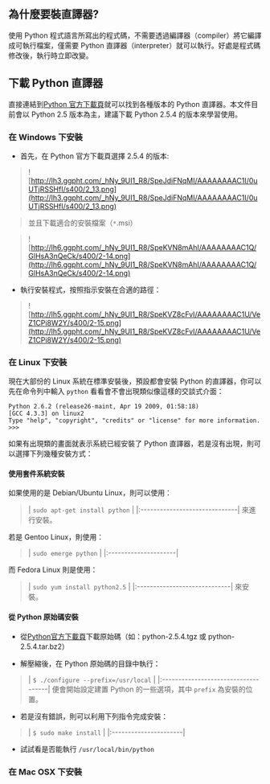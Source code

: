 ## 為什麼要裝直譯器? ##

使用 Python 程式語言所寫出的程式碼，不需要透過編譯器（compiler）將它編譯成可執行檔案，僅需要 Python 直譯器（interpreter）就可以執行。好處是程式碼修改後，執行時立即改變。

## 下載 Python 直譯器 ##

直接連結到[Python 官方下載頁](http://www.python.org/download/)就可以找到各種版本的 Python 直譯器。本文件目前會以 Python 2.5 版本為主，建議下載 Python 2.5.4 的版本來學習使用。

### 在 Windows 下安裝 ###

  * 首先，在 Python 官方下載頁選擇 2.5.4 的版本:
> ![http://lh3.ggpht.com/_hNy_9UI1_R8/SpeJdiFNqMI/AAAAAAAAC1I/0uUTjRSSHfI/s400/2_13.png](http://lh3.ggpht.com/_hNy_9UI1_R8/SpeJdiFNqMI/AAAAAAAAC1I/0uUTjRSSHfI/s400/2_13.png)

> 並且下載適合的安裝檔案（`*`.msi）

> ![http://lh6.ggpht.com/_hNy_9UI1_R8/SpeKVN8mAhI/AAAAAAAAC1Q/GlHsA3nQeCk/s400/2-14.png](http://lh6.ggpht.com/_hNy_9UI1_R8/SpeKVN8mAhI/AAAAAAAAC1Q/GlHsA3nQeCk/s400/2-14.png)

  * 執行安裝程式，按照指示安裝在合適的路徑：
> ![http://lh5.ggpht.com/_hNy_9UI1_R8/SpeKVZ8cFvI/AAAAAAAAC1U/VeZ1CPi8W2Y/s400/2-15.png](http://lh5.ggpht.com/_hNy_9UI1_R8/SpeKVZ8cFvI/AAAAAAAAC1U/VeZ1CPi8W2Y/s400/2-15.png)

### 在 Linux 下安裝 ###

現在大部份的 Linux 系統在標準安裝後，預設都會安裝 Python 的直譯器，你可以先在命令列中輸入 `python` 看看會不會出現類似像這樣的交談式介面：
```
Python 2.6.2 (release26-maint, Apr 19 2009, 01:58:18) 
[GCC 4.3.3] on linux2
Type "help", "copyright", "credits" or "license" for more information.
>>>
```
如果有出現類的畫面就表示系統已經安裝了 Python 直譯器，若是沒有出現，則可以選擇下列幾種安裝方式：

#### 使用套件系統安裝 ####

如果使用的是 Debian/Ubuntu Linux，則可以使用：
> | `sudo apt-get install python` |
|:------------------------------|
來進行安裝。

若是 Gentoo Linux，則使用：
> | `sudo emerge python` |
|:---------------------|

而 Fedora Linux 則是使用：
> | `sudo yum install python2.5` |
|:-----------------------------|
來安裝。

#### 從 Python 原始碼安裝 ####

  * 從[Python官方下載頁](http://www.python.org/downloads/)下載原始碼（如：python-2.5.4.tgz 或 python-2.5.4.tar.bz2）

  * 解壓縮後，在 Python 原始碼的目錄中執行：
> | `$ ./configure --prefix=/usr/local` |
|:------------------------------------|
> 便會開始設定建置 Python 的一些選項，其中 `prefix` 為安裝的位置。

  * 若是沒有錯誤，則可以利用下列指令完成安裝：
> | `$ sudo make install` |
|:----------------------|

  * 試試看是否能執行 `/usr/local/bin/python`

### 在 Mac OSX 下安裝 ###
